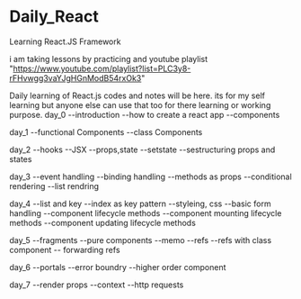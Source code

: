 # Daily_React
Learning React.JS Framework

i am taking lessons by practicing and youtube playlist "https://www.youtube.com/playlist?list=PLC3y8-rFHvwgg3vaYJgHGnModB54rxOk3"


Daily learning of React.js codes and notes will be here. its for my self learning but anyone else can use that too for there learning or working purpose.
day_0
--introduction
--how to create a react app
--components

day_1
--functional Components
--class Components

day_2
--hooks
--JSX
--props,state
--setstate
--sestructuring props and states

day_3
--event handling
--binding handling
--methods as props
--conditional rendering
--list rendring

day_4
--list and key
--index as key pattern
--styleing, css
--basic form handling
--component lifecycle methods
--component mounting lifecycle methods
--component updating lifecycle methods

day_5
--fragments
--pure components
--memo
--refs
--refs with class component
-- forwarding refs

day_6
--portals
--error boundry
--higher order component

day_7
--render props
--context
--http requests
